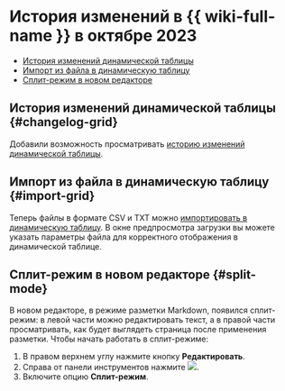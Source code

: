 # История изменений в {{ wiki-full-name }} в октябре 2023

* [История изменений динамической таблицы](#changelog-grid)
* [Импорт из файла в динамическую таблицу](#import-grid)
* [Сплит-режим в новом редакторе](#split-mode)

## История изменений динамической таблицы {#changelog-grid}

Добавили возможность просматривать [историю изменений динамической таблицы](../history.md#grid).

## Импорт из файла в динамическую таблицу {#import-grid}

Теперь файлы в формате CSV и TXT можно [импортировать в динамическую таблицу](../import-page.md#dynamic-table). В окне предпросмотра загрузки вы можете указать параметры файла для корректного отображения в динамической таблице.

## Сплит-режим в новом редакторе {#split-mode}

В новом редакторе, в режиме разметки Markdown, появился сплит-режим: в левой части можно редактировать текст, а в правой части просматривать, как будет выглядеть страница после применения разметки. Чтобы начать работать в сплит-режиме:

1. В правом верхнем углу нажмите кнопку **Редактировать**.
1. Cправа от панели инструментов нажмите ![](../../_assets/wiki/svg/wysiwyg/show.svg).
1. Включите опцию **Сплит-режим**.

